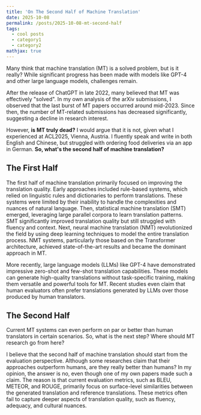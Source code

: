 ```yaml
---
title: 'On The Second Half of Machine Translation'
date: 2025-10-08
permalink: /posts/2025-10-08-mt-second-half
tags:
  - cool posts
  - category1
  - category2
mathjax: true
---
```


Many think that machine translation (MT) is a solved problem, but is it really? While significant progress has been made with models like GPT-4 and other large language models, challenges remain.

After the release of ChatGPT in late 2022, many believed that MT was effectively "solved". In my own analysis of the arXiv submissions, I observed that the last burst of MT papers occurred around mid-2023. Since then, the number of MT-related submissions has decreased significantly, suggesting a decline in research interest.

However, **is MT truly dead?** I would argue that it is not, given what I experienced at ACL2025, Vienna, Austria. I fluently speak and write in both English and Chinese, but struggled with ordering food deliveries via an app in German. **So, what's the second half of machine translation?**

## The First Half

The first half of machine translation primarily focused on improving the translation quality. Early approaches included rule-based systems, which relied on linguistic rules and dictionaries to perform translations. These systems were limited by their inability to handle the complexities and nuances of natural language. Then, statistical machine translation (SMT) emerged, leveraging large parallel corpora to learn translation patterns. SMT significantly improved translation quality but still struggled with fluency and context. Next, neural machine translation (NMT) revolutionized the field by using deep learning techniques to model the entire translation process. NMT systems, particularly those based on the Transformer architecture, achieved state-of-the-art results and became the dominant approach in MT.

More recently, large language models (LLMs) like GPT-4 have demonstrated impressive zero-shot and few-shot translation capabilities. These models can generate high-quality translations without task-specific training, making them versatile and powerful tools for MT. Recent studies even claim that human evaluators often prefer translations generated by LLMs over those produced by human translators.

## The Second Half

Current MT systems can even perform on par or better than human translators in certain scenarios. So, what is the next step? Where should MT research go from here?

I believe that the second half of machine translation should start from the evaluation perspective. Although some researches claim that their approaches outperform humans, are they really better than humans? In my opinion, the answer is no, even though one of my own papers made such a claim. The reason is that current evaluation metrics, such as BLEU, METEOR, and ROUGE, primarily focus on surface-level similarities between the generated translation and reference translations. These metrics often fail to capture deeper aspects of translation quality, such as fluency, adequacy, and cultural nuances.